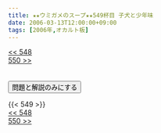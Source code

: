 ```yaml
---
title: ★★ウミガメのスープ★★549杯目 子犬と少年味
date: 2006-03-13T12:00:00+09:00
tags: [2006年,オカルト板]
---
```

<div class="th_left"><a href="../548"><< 548</a></div>
<div class="th_right"><a href="../550">550 >></a></div>
<br><br>
<script src="../../js/cupsoup.js"></script>
<form>
<input type="button" value="問題と解説のみにする" onClick="toggleCupsoup()">
</form>
{{< 549 >}}
<div class="th_left"><a href="../548"><< 548</a></div>
<div class="th_right"><a href="../550">550 >></a></div>